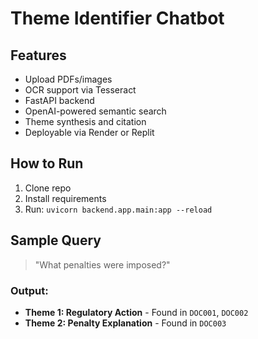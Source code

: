 # Theme Identifier Chatbot

## Features
- Upload PDFs/images
- OCR support via Tesseract
- FastAPI backend
- OpenAI-powered semantic search
- Theme synthesis and citation
- Deployable via Render or Replit

## How to Run
1. Clone repo
2. Install requirements
3. Run: `uvicorn backend.app.main:app --reload`

## Sample Query
> "What penalties were imposed?"

### Output:
- **Theme 1: Regulatory Action** - Found in `DOC001`, `DOC002`
- **Theme 2: Penalty Explanation** - Found in `DOC003`
